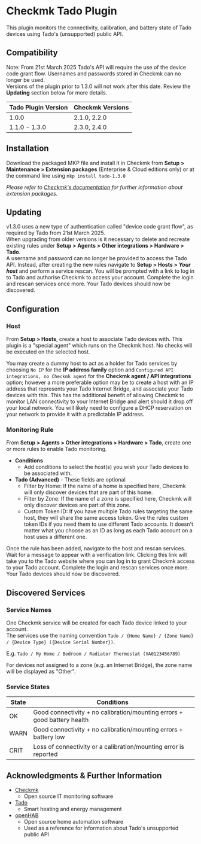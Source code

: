 # Checkmk Tado Plugin

This plugin monitors the connectivity, calibration, and battery state of Tado devices using Tado's (unsupported) public API.

## Compatibility
Note: From 21st March 2025 Tado's API will require the use of the device code grant flow. Usernames and passwords stored in Checkmk can no longer be used.<br>
Versions of the plugin prior to 1.3.0 will not work after this date. Review the **Updating** section below for more details.

| Tado Plugin Version | Checkmk Versions |
| ------------------- | ---------------- |
| 1.0.0               | 2.1.0, 2.2.0     |
| 1.1.0 - 1.3.0       | 2.3.0, 2.4.0     |

## Installation

Download the packaged MKP file and install it in Checkmk from **Setup > Maintenance > Extension packages** (Enterprise & Cloud editions only) or at the command line using `mkp install tado-1.3.0`

_Please refer to [Checkmk's documentation](https://docs.checkmk.com/latest/en/mkps.html) for further information about extension packages._

## Updating
v1.3.0 uses a new type of authentication called "device code grant flow", as required by Tado from 21st March 2025.<br>
When upgrading from older versions is it necessary to delete and recreate existing rules under **Setup > Agents > Other integrations > Hardware > Tado**.<br>
A username and password can no longer be provided to access the Tado API. Instead, after creating the new rules navigate to **Setup > Hosts > _Your host_** and perform a service rescan.
You will be prompted with a link to log in to Tado and authorise Checkmk to access your account. Complete the login and rescan services once more. Your Tado devices should now be discovered.

## Configuration

### Host

From **Setup > Hosts**, create a host to associate Tado devices with. This plugin is a "special agent" which runs on the Checkmk host. No checks will be executed on the selected host.

You may create a dummy host to act as a holder for Tado services by choosing `No IP` for the **IP address family** option and `Configured API integrations, no Checkmk agent` for the **Checkmk agent / API integrations** option; however a more preferable option may be to create a host with an IP address that represents your Tado Internet Bridge, and associate your Tado devices with this. This has the additional benefit of allowing Checkmk to monitor LAN connectivity to your Internet Bridge and alert should it drop off your local network. You will likely need to configure a DHCP reservation on your network to provide it with a predictable IP address.

### Monitoring Rule

From **Setup > Agents > Other integrations > Hardware > Tado**, create one or more rules to enable Tado monitoring.

- **Conditions**
  - Add conditions to select the host(s) you wish your Tado devices to be associated with.
- **Tado (Advanced)** - These fields are optional
  - Filter by Home: If the name of a home is specified here, Checkmk will only discover devices that are part of this home.
  - Filter by Zone: If the name of a zone is specified here, Checkmk will only discover devices are part of this zone.
  - Custom Token ID: If you have multiple Tado rules targeting the same host, they will share the same access token.
  Give the rules custom token IDs if you need them to use different Tado accounts. It doesn't matter what you choose as an ID
  as long as each Tado account on a host uses a different one.

Once the rule has been added, navigate to the host and rescan services. Wait for a message to appear with a verification link. Clicking this link will take you to the Tado website where you can log in to grant Checkmk access to your Tado account. Complete the login and rescan services once more. Your Tado devices should now be discovered.

## Discovered Services

### Service Names

One Checkmk service will be created for each Tado device linked to your account.  
The services use the naming convention `Tado / {Home Name} / {Zone Name} / {Device Type} ({Device Serial Number})`.

E.g. `Tado / My Home / Bedroom / Radiator Thermostat (VA0123456789)`

For devices not assigned to a zone (e.g. an Internet Bridge), the zone name will be displayed as "Other".

### Service States

| State   | Conditions                                                               |
| ------- | ------------------------------------------------------------------------ |
| OK      | Good connectivity + no calibration/mounting errors + good battery health |
| WARN    | Good connectivity + no calibration/mounting errors + battery low         |
| CRIT    | Loss of connectivity or a calibration/mounting error is reported         |

## Acknowledgments & Further Information

- [Checkmk](https://checkmk.com/)
  - Open source IT monitoring software
- [Tado](https://www.tado.com/)
  - Smart heating and energy management
- [openHAB](https://www.openhab.org/)
  - Open source home automation software
  - Used as a reference for information about Tado's unsupported public API
  
